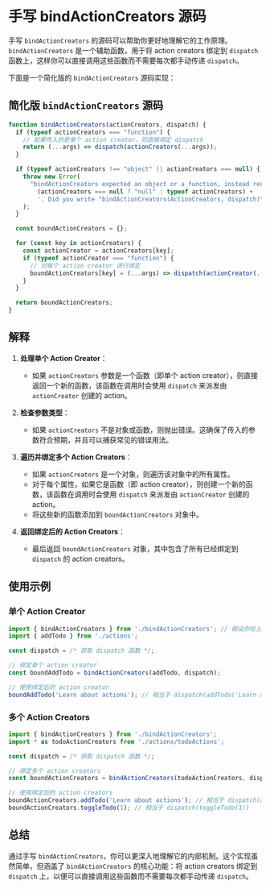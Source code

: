 # 手写 bindActionCreators 源码

手写 `bindActionCreators` 的源码可以帮助你更好地理解它的工作原理。`bindActionCreators` 是一个辅助函数，用于将 action creators 绑定到 `dispatch` 函数上，这样你可以直接调用这些函数而不需要每次都手动传递 `dispatch`。

下面是一个简化版的 `bindActionCreators` 源码实现：

## 简化版 `bindActionCreators` 源码

```javascript
function bindActionCreators(actionCreators, dispatch) {
  if (typeof actionCreators === "function") {
    // 如果传入的是单个 action creator，则直接绑定 dispatch
    return (...args) => dispatch(actionCreators(...args));
  }

  if (typeof actionCreators !== "object" || actionCreators === null) {
    throw new Error(
      "bindActionCreators expected an object or a function, instead received " +
        (actionCreators === null ? "null" : typeof actionCreators) +
        '. Did you write "bindActionCreators(ActionCreators, dispatch)" instead of "bindActionCreators(ActionCreators, dispatch)"?'
    );
  }

  const boundActionCreators = {};

  for (const key in actionCreators) {
    const actionCreator = actionCreators[key];
    if (typeof actionCreator === "function") {
      // 对每个 action creator 进行绑定
      boundActionCreators[key] = (...args) => dispatch(actionCreator(...args));
    }
  }

  return boundActionCreators;
}
```

## 解释

1. **处理单个 Action Creator**：

   - 如果 `actionCreators` 参数是一个函数（即单个 action creator），则直接返回一个新的函数，该函数在调用时会使用 `dispatch` 来派发由 `actionCreator` 创建的 action。

2. **检查参数类型**：

   - 如果 `actionCreators` 不是对象或函数，则抛出错误。这确保了传入的参数符合预期，并且可以捕获常见的错误用法。

3. **遍历并绑定多个 Action Creators**：

   - 如果 `actionCreators` 是一个对象，则遍历该对象中的所有属性。
   - 对于每个属性，如果它是函数（即 action creator），则创建一个新的函数，该函数在调用时会使用 `dispatch` 来派发由 `actionCreator` 创建的 action。
   - 将这些新的函数添加到 `boundActionCreators` 对象中。

4. **返回绑定后的 Action Creators**：
   - 最后返回 `boundActionCreators` 对象，其中包含了所有已经绑定到 `dispatch` 的 action creators。

## 使用示例

### 单个 Action Creator

```javascript
import { bindActionCreators } from './bindActionCreators'; // 假设你将上面的代码保存为 bindActionCreators.js
import { addTodo } from './actions';

const dispatch = /* 获取 dispatch 函数 */;

// 绑定单个 action creator
const boundAddTodo = bindActionCreators(addTodo, dispatch);

// 使用绑定后的 action creator
boundAddTodo('Learn about actions'); // 相当于 dispatch(addTodo('Learn about actions'))
```

### 多个 Action Creators

```javascript
import { bindActionCreators } from './bindActionCreators';
import * as todoActionCreators from './actions/todoActions';

const dispatch = /* 获取 dispatch 函数 */;

// 绑定多个 action creators
const boundActionCreators = bindActionCreators(todoActionCreators, dispatch);

// 使用绑定后的 action creators
boundActionCreators.addTodo('Learn about actions'); // 相当于 dispatch(addTodo('Learn about actions'))
boundActionCreators.toggleTodo(1); // 相当于 dispatch(toggleTodo(1))
```

## 总结

通过手写 `bindActionCreators`，你可以更深入地理解它的内部机制。这个实现虽然简单，但涵盖了 `bindActionCreators` 的核心功能：将 action creators 绑定到 `dispatch` 上，以便可以直接调用这些函数而不需要每次都手动传递 `dispatch`。
